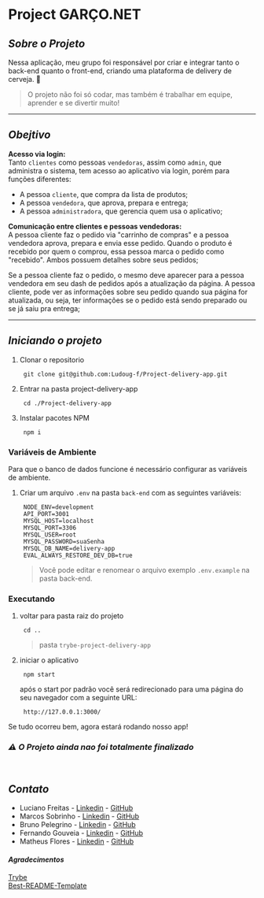 # Project GARÇO.NET

## *Sobre o Projeto*
Nessa aplicação, meu grupo foi responsável por criar e integrar tanto o back-end quanto o front-end, criando uma plataforma de delivery de cerveja. 🍻

> O projeto não foi só codar, mas também é trabalhar em equipe, aprender e se divertir muito!
---
## *Obejtivo*

**Acesso via login:** <br>
Tanto `clientes` como pessoas `vendedoras`, assim como `admin`, que administra o sistema, tem acesso ao aplicativo via login, porém para funções diferentes:

   * A pessoa `cliente`, que compra da lista de produtos;
   * A pessoa `vendedora`, que aprova, prepara e entrega;
   * A pessoa `administradora`, que gerencia quem usa o aplicativo;

**Comunicação entre clientes e pessoas vendedoras:** <br>
A pessoa cliente faz o pedido via "carrinho de compras" e a pessoa vendedora aprova, prepara e envia esse pedido. Quando o produto é recebido por quem o comprou, essa pessoa marca o pedido como "recebido". Ambos possuem detalhes sobre seus pedidos;

Se a pessoa cliente faz o pedido, o mesmo deve aparecer para a pessoa vendedora em seu dash de pedidos após a atualização da página. A pessoa cliente, pode ver as informações sobre seu pedido quando sua página for atualizada, ou seja, ter informações se o pedido está sendo preparado ou se já saiu pra entrega;

---
## *Iniciando o projeto*

1. Clonar o repositorio

        git clone git@github.com:Ludoug-f/Project-delivery-app.git

2. Entrar na pasta project-delivery-app
  
        cd ./Project-delivery-app
    
3. Instalar pacotes NPM
  
        npm i

### Variáveis de Ambiente

Para que o banco de dados funcione é necessário configurar as variáveis de ambiente.

1. Criar um arquivo `.env` na pasta `back-end` com as seguintes variáveis:

        NODE_ENV=development
        API_PORT=3001
        MYSQL_HOST=localhost
        MYSQL_PORT=3306
        MYSQL_USER=root
        MYSQL_PASSWORD=suaSenha
        MYSQL_DB_NAME=delivery-app
        EVAL_ALWAYS_RESTORE_DEV_DB=true

    > Você pode editar e renomear o arquivo exemplo `.env.example` na pasta back-end.

### Executando
  
1. voltar para pasta raiz do projeto
  
        cd ..
  
    > pasta `trybe-project-delivery-app`

2. iniciar o aplicativo
    
        npm start

   após o start por padrão você será redirecionado para uma página do seu navegador com a seguinte URL:

        http://127.0.0.1:3000/

Se tudo ocorreu bem, agora estará rodando nosso app!

### *⚠️ O Projeto ainda nao foi totalmente finalizado*
<br>

## *Contato*

* Luciano Freitas - [Linkedin](https://www.linkedin.com/in/luciano-f/) - [GitHub](https://github.com/Ludoug-f)
* Marcos Sobrinho - [Linkedin](https://www.linkedin.com/in/marcosvdss) - [GitHub](https://github.com/marcovdss)
* Bruno Pelegrino - [Linkedin](https://www.linkedin.com/in/bruno-pelegrino) - [GitHub](https://github.com/BrunoPelegrino)
* Fernando Gouveia - [Linkedin](https://www.linkedin.com/in/fernando-gouveia-562218a2/) - [GitHub](https://github.com/FernandoGouveia92)
* Matheus Flores - [Linkedin](https://www.linkedin.com/in/matheus-oaf/) - [GitHub](https://github.com/MathssF)

#### *Agradecimentos*

[Trybe](https://www.betrybe.com/)<br>
[Best-README-Template](https://github.com/othneildrew/Best-README-Template)